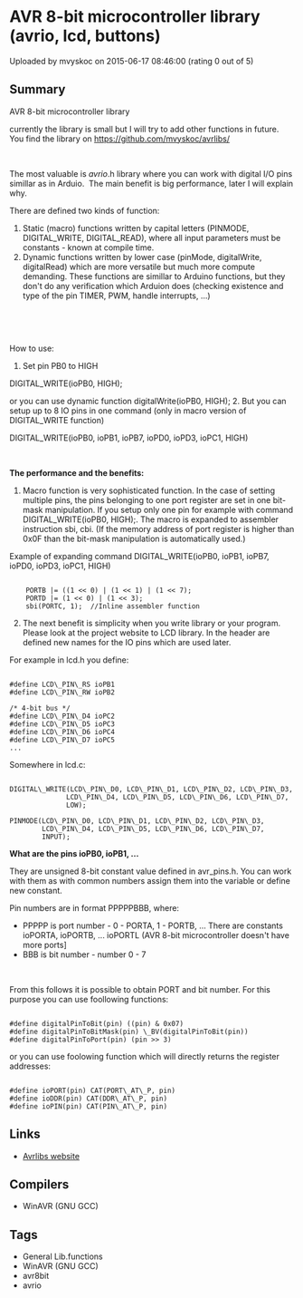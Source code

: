 # AVR 8-bit microcontroller library (avrio, lcd, buttons)

Uploaded by mvyskoc on 2015-06-17 08:46:00 (rating 0 out of 5)

## Summary

AVR 8-bit microcontroller library


currently the library is small but I will try to add other functions in future. You find the library on <https://github.com/mvyskoc/avrlibs/>


 


The most valuable is *avrio*.h library where you can work with digital I/O pins simillar as in Arduio.  The main benefit is big performance, later I will explain why.


There are defined two kinds of function:


1. Static (macro) functions written by capital letters (PINMODE, DIGITAL\_WRITE, DIGITAL\_READ), where all input parameters must be constants - known at compile time.
2. Dynamic functions written by lower case (pinMode, digitalWrite, digitalRead) which are more versatile but much more compute demanding. These functions are simillar to Arduino functions, but they don't do any verification which Arduion does (checking existence and type of the pin TIMER, PWM, handle interrupts, ...)

 


 


How to use:


1. Set pin PB0 to HIGH  

 DIGITAL\_WRITE(ioPB0, HIGH);  

 or you can use dynamic function digitalWrite(ioPB0, HIGH);
2. But you can setup up to 8 IO pins in one command (only in macro version of DIGITAL\_WRITE function)  

 DIGITAL\_WRITE(ioPB0, ioPB1, ioPB7, ioPD0, ioPD3, ioPC1, HIGH)

 


**The performance and the benefits:**


1. Macro function is very sophisticated function. In the case of setting multiple pins, the pins belonging to one port register are set in one bit-mask manipulation. If you setup only one pin for example with command DIGITAL\_WRITE(ioPB0, HIGH);. The macro is expanded to assembler instruction sbi, cbi. (If the memory address of port register is higher than 0x0F than the bit-mask manipulation is automatically used.)  

 Example of expanding command DIGITAL\_WRITE(ioPB0, ioPB1, ioPB7, ioPD0, ioPD3, ioPC1, HIGH)

```

    PORTB |= ((1 << 0) | (1 << 1) | (1 << 7);
    PORTD |= (1 << 0) | (1 << 3);
    sbi(PORTC, 1);  //Inline assembler function
```
2. The next benefit is simplicity when you write library or your program. Please look at the project website to LCD library. In the header are defined new names for the IO pins which are used later.  

 For example in lcd.h you define:

```

#define LCD\_PIN\_RS ioPB1
#define LCD\_PIN\_RW ioPB2        

/* 4-bit bus */
#define LCD\_PIN\_D4 ioPC2
#define LCD\_PIN\_D5 ioPC3
#define LCD\_PIN\_D6 ioPC4
#define LCD\_PIN\_D7 ioPC5
...
```
 Somewhere in lcd.c:



```

DIGITAL\_WRITE(LCD\_PIN\_D0, LCD\_PIN\_D1, LCD\_PIN\_D2, LCD\_PIN\_D3,
              LCD\_PIN\_D4, LCD\_PIN\_D5, LCD\_PIN\_D6, LCD\_PIN\_D7,
              LOW);
    
PINMODE(LCD\_PIN\_D0, LCD\_PIN\_D1, LCD\_PIN\_D2, LCD\_PIN\_D3,
        LCD\_PIN\_D4, LCD\_PIN\_D5, LCD\_PIN\_D6, LCD\_PIN\_D7,
        INPUT);
```

**What are the pins ioPB0, ioPB1, ...**


They are unsigned 8-bit constant value defined in avr\_pins.h. You can work with them as with common numbers assign them into the variable or define new constant.


Pin numbers are in format PPPPPBBB, where:


* PPPPP is port number - 0 - PORTA, 1 - PORTB, ... There are constants ioPORTA, ioPORTB, ... ioPORTL (AVR 8-bit microcontroller doesn't have more ports]
* BBB is bit number - number 0 - 7

 


From this follows it is possible to obtain PORT and bit number. For this purpose you can use foollowing functions:



```

#define digitalPinToBit(pin) ((pin) & 0x07)
#define digitalPinToBitMask(pin) \_BV(digitalPinToBit(pin))
#define digitalPinToPort(pin) (pin >> 3)
```
or you can use foolowing function which will directly returns the register addresses:



```

#define ioPORT(pin) CAT(PORT\_AT\_P, pin)
#define ioDDR(pin) CAT(DDR\_AT\_P, pin)
#define ioPIN(pin) CAT(PIN\_AT\_P, pin)
```

## Links

- [Avrlibs website](https://github.com/mvyskoc/avrlibs/)

## Compilers

- WinAVR (GNU GCC)

## Tags

- General Lib.functions
- WinAVR (GNU GCC)
- avr8bit
- avrio

